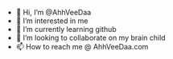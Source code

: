 - 👋 Hi, I’m @AhhVeeDaa
- 👀 I’m interested in me
- 🌱 I’m currently learning github 
- 💞️ I’m looking to collaborate on my brain child
- 📫 How to reach me @ AhhVeeDaa.com

<!---
AhhVeeDaa/AhhVeeDaa is a ✨ special ✨ repository because its `README.md` (this file) appears on your GitHub profile.
You can click the Preview link to take a look at your changes.
--->
